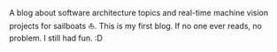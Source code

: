 A blog about software architecture topics and real-time machine vision projects for sailboats ⛵.
This is my first blog. If no one ever reads, no problem. I still had fun. :D
